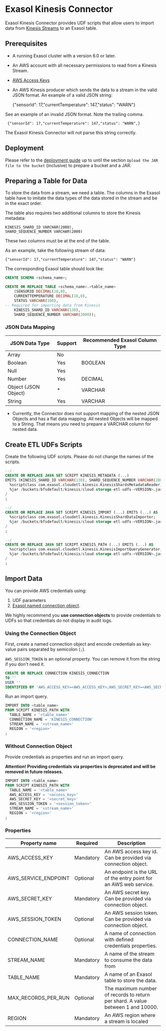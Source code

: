 # Exasol Kinesis Connector 

Exasol Kinesis Connector provides UDF scripts that allow users to import data
from [Kinesis Streams][kinesis-streams] to an Exasol table.

## Prerequisites

* A running Exasol cluster with a version 6.0 or later.
* An AWS account with all necessary permissions to read from a Kinesis Stream.
* [AWS Access Keys][aws-credentials]
* An AWS Kinesis producer which sends the data to a stream in the valid JSON
 format. 
 An example of a valid JSON string: 
 
    {"sensorId": 17,"currentTemperature": 147,"status": "WARN"}
  
  
See an example of an invalid JSON format. Note the trailing comma.
 
     {"sensorId": 17,"currentTemperature": 147,"status": "WARN",}
     
 The Exasol Kinesis Connector will not parse this string correctly.

## Deployment

Please refer to the [deployment guide](../deployment_guide.md) up to until the section
`Upload the JAR file to the bucket` (inclusive) to prepare a bucket and a JAR.

## Preparing a Table for Data

To store the data from a stream, we need a table. 
The columns in the Exasol table have to imitate the data types of the data
 stored in the stream and be in the exact order.
 
The table also requires two additional columns to store the Kinesis metadata: 

    KINESIS_SHARD_ID VARCHAR(2000), 
    SHARD_SEQUENCE_NUMBER VARCHAR(2000)

These two columns must be at the end of the table.
 
As an example, take the following stream of data:

    {"sensorId": 17,"currentTemperature": 147,"status": "WARN"}
     
The  corresponding Exasol table should look like:

```sql
CREATE SCHEMA <schema_name>;

CREATE OR REPLACE TABLE <schema_name>.<table_name> 
    (SENSORID DECIMAL(18,0), 
    CURRENTTEMPERATURE DECIMAL(18,0), 
    STATUS VARCHAR(100), 
-- Required for importing data from Kinesis
    KINESIS_SHARD_ID VARCHAR(130), 
    SHARD_SEQUENCE_NUMBER VARCHAR(2000));

```

### JSON Data Mapping

| JSON Data Type       | Support | Recommended Exasol Column Type |
|----------------------|---------|--------------------------------|
| Array                | No      |                                |
| Boolean              | Yes     | BOOLEAN                        |
| Null                 | Yes     |                                |
| Number               | Yes     | DECIMAL                        |
| Object (JSON Object) | *       | VARCHAR                        |
| String               | Yes     | VARCHAR                        |

* Currently, the Connector does not support mapping of the nested JSON Objects and has a flat data mapping.
All nested Objects will be mapped to a String. That means you need to prepare a VARCHAR column for nested data.

## Create ETL UDFs Scripts

Create the following UDF scripts. Please do not change the names of the scripts.

```sql
--/
CREATE OR REPLACE JAVA SET SCRIPT KINESIS_METADATA (...) 
EMITS (KINESIS_SHARD_ID VARCHAR(130), SHARD_SEQUENCE_NUMBER VARCHAR(2000)) AS
  %scriptclass com.exasol.cloudetl.kinesis.KinesisShardsMetadataReader;
  %jar /buckets/bfsdefault/kinesis/cloud-storage-etl-udfs-<VERSION>.jar;
/
;
  
--/
CREATE OR REPLACE JAVA SET SCRIPT KINESIS_IMPORT (...) EMITS (...) AS
  %scriptclass com.exasol.cloudetl.kinesis.KinesisShardDataImporter;
  %jar /buckets/bfsdefault/kinesis/cloud-storage-etl-udfs-<VERSION>.jar;
/
;
    
--/
CREATE OR REPLACE JAVA SET SCRIPT KINESIS_PATH (...) EMITS (...) AS
  %scriptclass com.exasol.cloudetl.kinesis.KinesisImportQueryGenerator;
  %jar /buckets/bfsdefault/kinesis/cloud-storage-etl-udfs-<VERSION>.jar;
/
; 
```

## Import Data

You can provide AWS credentials using:

1. UDF parameters 
1. [Exasol named connection object][exa-connection]. 

We highly recommend you **use connection objects** to provide credentials 
to UDFs so that credentials do not display in audit logs.

### Using the Connection Object

First, create a named connection object and encode credentials as key-value
pairs separated by semicolon (`;`).

`AWS_SESSION_TOKEN` is an optional property. You can remove it from the string
if you don't need it. 

```sql
CREATE OR REPLACE CONNECTION KINESIS_CONNECTION
TO ''
USER ''
IDENTIFIED BY 'AWS_ACCESS_KEY=<AWS_ACCESS_KEY>;AWS_SECRET_KEY=<AWS_SECRET_KEY>;AWS_SESSION_TOKEN=<AWS_SESSION_TOKEN>';
```

Run an import query.
 
```sql
IMPORT INTO <table_name>
FROM SCRIPT KINESIS_PATH WITH
  TABLE_NAME = '<table_name>'
  CONNECTION_NAME = 'KINESIS_CONNECTION'
  STREAM_NAME = '<stream_name>'
  REGION = '<region>'
;
``` 

### Without Connection Object

Provide credentials as properties and run an import query.

**Attention! Providing credentials via properties is 
deprecated and will be removed in future releases.**
 
```sql
IMPORT INTO <table_name>
FROM SCRIPT KINESIS_PATH WITH
  TABLE_NAME = '<table_name>'
  AWS_ACCESS_KEY = '<access_key>'
  AWS_SECRET_KEY = '<secret_key>'
  AWS_SESSION_TOKEN = '<session_token>'
  STREAM_NAME = '<stream_name>'
  REGION = '<region>'
;
```

### Properties

Property name        | Required    | Description
---------------------|-------------|----------------------------------------------------------------
AWS_ACCESS_KEY       |  Mandatory  | An AWS access key id. Can be provided via connection object.                    
AWS_SERVICE_ENDPOINT |  Optional   | An endpoint is the URL of the entry point for an AWS web service.                    
AWS_SECRET_KEY       |  Mandatory  | An AWS secret key. Can be provided via connection object.                   
AWS_SESSION_TOKEN    |  Optional   | An AWS session token. Can be provided via connection object.                   
CONNECTION_NAME      |  Optional   | A name of connection with defined credentials properties.                   
STREAM_NAME          |  Mandatory  | A name of the stream to consume the data from   
TABLE_NAME           |  Mandatory  | A name of an Exasol table to store the data.                                   
MAX_RECORDS_PER_RUN  |  Optional   | The maximum number of records to return per shard. A value between 1 and 10000.                   
REGION               |  Mandatory  | An AWS region where a stream is localed                   

[aws-credentials]: https://docs.aws.amazon.com/general/latest/gr/aws-sec-cred-types.html
[exa-connection]: https://docs.exasol.com/sql/create_connection.htm
[kinesis-streams]: https://aws.amazon.com/kinesis/data-streams/